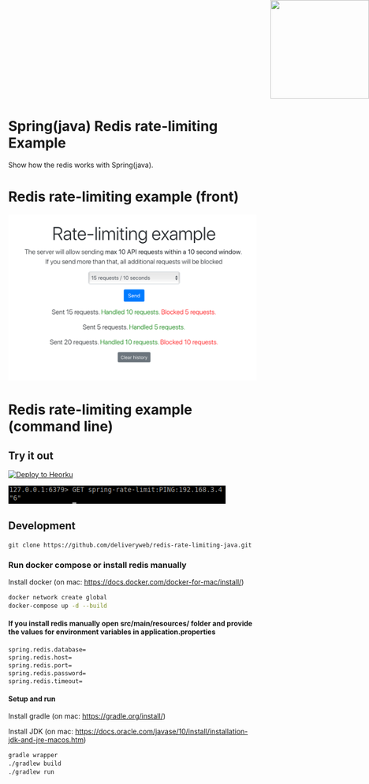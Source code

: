 
<div style="position: absolute; top: 0px; right: 0px;">
    <img width="200" height="200" src="https://redislabs.com/wp-content/uploads/2020/12/RedisLabs_Illustration_HomepageHero_v4.svg">
</div>

<div style="height: 150px"></div>


# Spring(java) Redis rate-limiting Example
Show how the redis works with Spring(java).

# Redis rate-limiting example (front)

![alt text](preview.png)

# Redis rate-limiting example (command line)

## Try it out
<p>
    <a href="https://heroku.com/deploy" target="_blank">
        <img src="https://www.herokucdn.com/deploy/button.svg" alt="Deploy to Heorku" width="200px"/>
    <a>
</p>


![alt text](command-redis.png)

## Development

```
git clone https://github.com/deliveryweb/redis-rate-limiting-java.git
```

### Run docker compose or install redis manually
Install docker (on mac: https://docs.docker.com/docker-for-mac/install/)
```sh
docker network create global
docker-compose up -d --build
```

#### If you install redis manually open src/main/resources/ folder and provide the values for environment variables in application.properties
    spring.redis.database=
    spring.redis.host=
    spring.redis.port=
    spring.redis.password=
    spring.redis.timeout=


#### Setup and run 

Install gradle (on mac: https://gradle.org/install/)


Install JDK (on mac: https://docs.oracle.com/javase/10/install/installation-jdk-and-jre-macos.htm)
``` sh
gradle wrapper
./gradlew build
./gradlew run
```